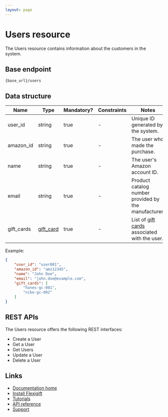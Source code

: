 ```yaml
---
layout: page
---
```


# Users resource

The Users resource contains information about the customers in the system.

## Base endpoint

```shell
{base_url}/users
```

## Data structure

| Name           | Type          | Mandatory? | Constraints | Notes |
| -------------  | ------------- | ---        | ---         | ---   |
| user_id        | string        | true       | -           | Unique ID generated by the system. |
| amazon_id      | string        | true       | -           | The user who made the purchase.    |
| name           | string        | true       | -           | The user's Amazon account ID.      |
| email          | string        | true       | -           | Product catalog number provided by the manufacturer. |
| gift_cards     | [gift_card](../gift-cards/index.md) | true | - | List of [gift cards](../gift-cards/index.md) associated with the user. |

Example:

```json
{
    "user_id": "user001",
    "amazon_id": "amz12345",
    "name": "John Doe",
    "email": "john.doe@example.com",
    "gift_cards": [
        "hanes-gc-001",
        "nike-gc-002"
    ]
}
```

## REST APIs

The Users resource offers the following REST interfaces:

* Create a User
* Get a User
* Get Users
* Update a User
* Delete a User

## Links

* [Documentation home](../../index.md)
* [Install Flexigift](../../setup.md)
* [Tutorials](../../tutorials/index.md)
* [API reference](../../api/index.md)
* [Support](mailto:support@example.com)